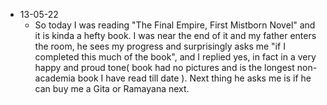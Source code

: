 - 13-05-22
	- So today I was reading "The Final Empire, First Mistborn Novel" and it is kinda a hefty book. I was near the end of it and my father enters the room, he sees my progress and surprisingly asks me "if I completed this much of the book", and I replied yes, in fact in a very happy and proud tone( book had no pictures and is the longest non-academia book I have read till date ). Next thing he asks me is if he can buy me a Gita or Ramayana next.